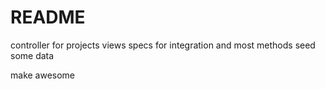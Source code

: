 # README

controller for projects
views
specs for integration and most methods
seed some data

make awesome
